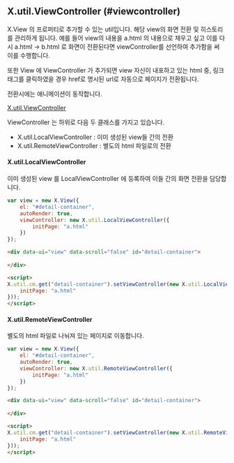 ## X.util.ViewController (#viewcontroller)
X.View 의 프로퍼티로 추가할 수 있는 util입니다. 해당 view의 화면 전환 및 히스토리를 관리하게 됩니다. 예를 들어 view의 내용을 a.html 의 내용으로 채우고 싶고 이를 다시 a.html -> b.html 로 화면이 전환된다면 viewController를 선언하여 추가함을 써 이를 수행합니다.

또한 View 에 ViewController 가 추가되면 view 자신이 내포하고 있는 html 중, 링크 태그를 클릭하였을 경우 href로 명시된 url로 자동으로 페이지가 전환됩니다.

전환시에는 애니메이션이 동작합니다.

[X.util.ViewController](./assets/x-ui-1.0.3/doc/X.util.ViewController.html)

ViewController 는 하위로 다음 두 클래스를 가지고 있습니다.
+ X.util.LocalViewController : 이미 생성된 view들 간의 전환
+ X.util.RemoteViewController : 별도의 html 파일로의 전환


#### X.util.LocalViewController
이미 생성된 view 를 LocalViewController 에 등록하여 이들 간의 화면 전환을 담당합니다.

```javascript
var view = new X.View({
	el: "#detail-container",
	autoRender: true,
	viewController: new X.util.LocalViewController({
		initPage: "a.html"
	})
});
```

```html
<div data-ui="view" data-scroll="false" id="detail-container">
	        
</div>

<script>
X.util.cm.get("detail-container").setViewController(new X.util.LocalViewController({
	initPage: "a.html"
}));
</script>
```


#### X.util.RemoteViewController
별도의 html 파일로 나눠져 있는 페이지로 이동합니다.

```javascript
var view = new X.View({
	el: "#detail-container",
	autoRender: true,
	viewController: new X.util.RemoteViewController({
		initPage: "a.html"
	})
});
```

```html
<div data-ui="view" data-scroll="false" id="detail-container">
	        
</div>

<script>
X.util.cm.get("detail-container").setViewController(new X.util.RemoteViewController({
	initPage: "a.html"
}));
</script>
```
